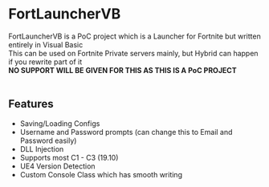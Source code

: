 # FortLauncherVB
FortLauncherVB is a PoC project which is a Launcher for Fortnite but written entirely in Visual Basic<br>
This can be used on Fortnite Private servers mainly, but Hybrid can happen if you rewrite part of it<br>
**NO SUPPORT WILL BE GIVEN FOR THIS AS THIS IS A PoC PROJECT**<br><br>

## Features
- Saving/Loading Configs<br>
- Username and Password prompts (can change this to Email and Password easily)<br>
- DLL Injection<br>
- Supports most C1 - C3 (19.10)<br>
- UE4 Version Detection<br>
- Custom Console Class which has smooth writing<br>
